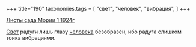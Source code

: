 +++
title="190"
taxonomies.tags = [
 "свет",
 "человек",
 "вибрация",
]
+++

[Листы сада Мории 1 1924г](/agni/1924)

[Свет](/tags/свет) радуги лишь глазу [человека](/tags/человек) безобразен, ибо радуга слишком тонка вибрациями.   

